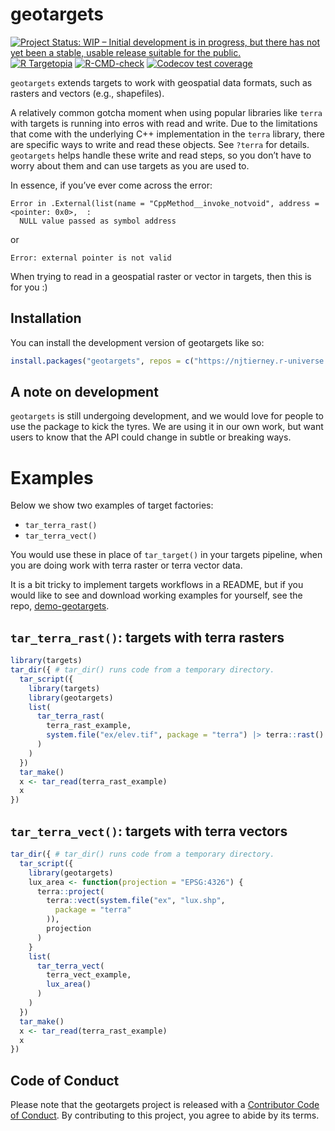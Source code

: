 
<!-- README.md is generated from README.Rmd. Please edit that file -->

# geotargets

<!-- badges: start -->

[![Project Status: WIP – Initial development is in progress, but there
has not yet been a stable, usable release suitable for the
public.](https://www.repostatus.org/badges/latest/wip.svg)](https://www.repostatus.org/#wip)
[![R
Targetopia](https://img.shields.io/badge/R_Targetopia-member-blue?style=flat&labelColor=gray)](https://wlandau.github.io/targetopia/)
[![R-CMD-check](https://github.com/njtierney/geotargets/actions/workflows/R-CMD-check.yaml/badge.svg)](https://github.com/njtierney/geotargets/actions/workflows/R-CMD-check.yaml)
[![Codecov test
coverage](https://codecov.io/gh/njtierney/geotargets/branch/master/graph/badge.svg)](https://app.codecov.io/gh/njtierney/geotargets?branch=master)
<!-- badges: end -->

`geotargets` extends targets to work with geospatial data formats, such
as rasters and vectors (e.g., shapefiles).

A relatively common gotcha moment when using popular libraries like
`terra` with targets is running into erros with read and write. Due to
the limitations that come with the underlying C++ implementation in the
`terra` library, there are specific ways to write and read these
objects. See `?terra` for details. `geotargets` helps handle these write
and read steps, so you don’t have to worry about them and can use
targets as you are used to.

In essence, if you’ve ever come across the error:

    Error in .External(list(name = "CppMethod__invoke_notvoid", address = <pointer: 0x0>,  : 
      NULL value passed as symbol address

or

    Error: external pointer is not valid

When trying to read in a geospatial raster or vector in targets, then
this is for you :)

## Installation

You can install the development version of geotargets like so:

``` r
install.packages("geotargets", repos = c("https://njtierney.r-universe.dev", "https://cran.r-project.org"))
```

## A note on development

`geotargets` is still undergoing development, and we would love for
people to use the package to kick the tyres. We are using it in our own
work, but want users to know that the API could change in subtle or
breaking ways.

# Examples

Below we show two examples of target factories:

- `tar_terra_rast()`
- `tar_terra_vect()`

You would use these in place of `tar_target()` in your targets pipeline,
when you are doing work with terra raster or terra vector data.

It is a bit tricky to implement targets workflows in a README, but if
you would like to see and download working examples for yourself, see
the repo,
[demo-geotargets](https://github.com/njtierney/demo-geotargets).

## `tar_terra_rast()`: targets with terra rasters

``` r
library(targets)
tar_dir({ # tar_dir() runs code from a temporary directory.
  tar_script({
    library(targets)
    library(geotargets)
    list(
      tar_terra_rast(
        terra_rast_example,
        system.file("ex/elev.tif", package = "terra") |> terra::rast()
      )
    )
  })
  tar_make()
  x <- tar_read(terra_rast_example)
  x
})
```

## `tar_terra_vect()`: targets with terra vectors

``` r
tar_dir({ # tar_dir() runs code from a temporary directory.
  tar_script({
    library(geotargets)
    lux_area <- function(projection = "EPSG:4326") {
      terra::project(
        terra::vect(system.file("ex", "lux.shp",
          package = "terra"
        )),
        projection
      )
    }
    list(
      tar_terra_vect(
        terra_vect_example,
        lux_area()
      )
    )
  })
  tar_make()
  x <- tar_read(terra_rast_example)
  x
})
```

## Code of Conduct

Please note that the geotargets project is released with a [Contributor
Code of
Conduct](https://contributor-covenant.org/version/2/1/CODE_OF_CONDUCT.html).
By contributing to this project, you agree to abide by its terms.

